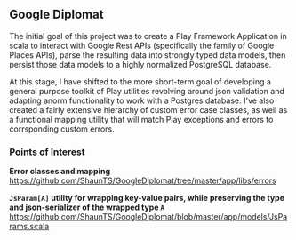 ## Google Diplomat

The initial goal of this project was to create a Play Framework Application in scala to interact with Google Rest APIs (specifically the family of Google Places APIs), parse the resulting data into strongly typed data models, then persist those data models to a highly normalized PostgreSQL database.

At this stage, I have shifted to the more short-term goal of developing a general purpose toolkit of Play utilities revolving around json validation and adapting anorm functionality to work with a Postgres database. I've also created a fairly extensive hierarchy of custom error case classes, as well as a functional  mapping utility that will match Play exceptions and errors to corrsponding custom errors.

### Points of Interest

**Error classes and mapping**
https://github.com/ShaunTS/GoogleDiplomat/tree/master/app/libs/errors

**`JsParam[A]` utility for wrapping key-value pairs, while preserving the type and json-serializer of the wrapped type `A`**
https://github.com/ShaunTS/GoogleDiplomat/blob/master/app/models/JsParams.scala
